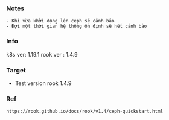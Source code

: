 ###  Notes
```
- Khi vừa khởi động lên ceph sẽ cảnh bảo
- Đợi một thời gian hệ thống ổn định sẽ hết cảnh bảo
```

### Info
k8s ver: 1.19.1
rook ver : 1.4.9

### Target
- Test version rook 1.4.9

### Ref
```
https://rook.github.io/docs/rook/v1.4/ceph-quickstart.html

```
